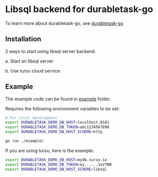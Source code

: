 # Libsql backend for durabletask-go

To learn more about durabletask-go, see [durabletask-go](https://github.com/microsoft/durabletask-go)

## Installation

2 ways to start using libsql server backend.

a. Start an libsql server

b.  Use turso cloud service

## Example

The example code can be found in [example](example) folder.

Requires the following environment variables to be set:

```bash
# For local development
export DURABLETASK_DEMO_DB_HOST=localhost:8181
export DURABLETASK_DEMO_DB_TOKEN=abc1234567890
export DURABLETASK_DEMO_DB_HOST_SCHEME=http

go run ./example/
```

If you are using turso, here is the example:

```bash
export DURABLETASK_DEMO_DB_HOST=mydb.turso.io
export DURABLETASK_DEMO_DB_TOKEN=ey......3vV7BW
export DURABLETASK_DEMO_DB_HOST_SCHEME=libsql
```

